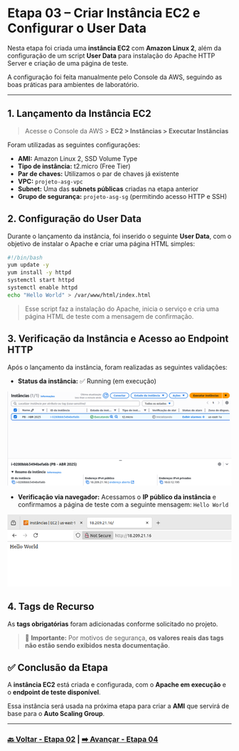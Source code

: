 # Etapa 03 – Criar Instância EC2 e Configurar o User Data

Nesta etapa foi criada uma **instância EC2** com **Amazon Linux 2**, além da configuração de um script **User Data** para instalação do Apache HTTP Server e criação de uma página de teste.

A configuração foi feita manualmente pelo Console da AWS, seguindo as boas práticas para ambientes de laboratório.

---

## 1. Lançamento da Instância EC2

>Acesse o Console da AWS > **EC2 > Instâncias > Executar Instâncias**

Foram utilizadas as seguintes configurações:

- **AMI:** Amazon Linux 2, SSD Volume Type
- **Tipo de instância:** t2.micro (Free Tier)
- **Par de chaves:** Utilizamos o par de chaves já existente
- **VPC:** `projeto-asg-vpc`
- **Subnet:** Uma das **subnets públicas** criadas na etapa anterior
- **Grupo de segurança:** `projeto-asg-sg` (permitindo acesso HTTP e SSH)

## 2. Configuração do User Data

Durante o lançamento da instância, foi inserido o seguinte **User Data**, com o objetivo de instalar o Apache e criar uma página HTML simples:

```bash
#!/bin/bash
yum update -y
yum install -y httpd
systemctl start httpd
systemctl enable httpd
echo "Hello World" > /var/www/html/index.html
```
> Esse script faz a instalação do Apache, inicia o serviço e cria uma página HTML de teste com a mensagem de confirmação.

## 3. Verificação da Instância e Acesso ao Endpoint HTTP

Após o lançamento da instância, foram realizadas as seguintes validações:

- **Status da instância:** ✅ Running (em execução)

![Print da Tela de detalhes da instância EC2 (status Running)](img/03-etapa3-ec2.png)

- **Verificação via navegador:** Acessamos o **IP público da instância** e confirmamos a página de teste com a seguinte mensagem: `Hello World`

![Print da Página de teste exibida no navegador (endpoint HTTP)](img/04-etapa3-teste.png)

## 4. Tags de Recurso

As **tags obrigatórias** foram adicionadas conforme solicitado no projeto.

> 🔐 **Importante:** Por motivos de segurança, **os valores reais das tags não estão sendo exibidos nesta documentação**.

## ✅ Conclusão da Etapa

A **instância EC2** está criada e configurada, com o **Apache em execução** e o **endpoint de teste disponível**.

Essa instância será usada na próxima etapa para criar a **AMI** que servirá de base para o **Auto Scaling Group**.

---

### **[🔙 Voltar - Etapa 02](etapa-02-grupo-seguranca.md) | [➡️ Avançar - Etapa 04](etapa-04-criacao-ami.md)**
